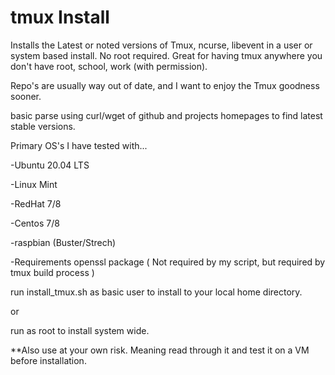 # tmux Install
Installs the Latest or noted versions of Tmux, ncurse, libevent in a user or system based install.  No root required.  Great for having tmux anywhere you don't have root, school, work (with permission).

Repo's are usually way out of date, and I want to enjoy the Tmux goodness sooner.

basic parse using curl/wget of github and projects homepages to find latest stable versions.


Primary OS's I have tested with...

  -Ubuntu 20.04 LTS
  
  -Linux Mint

  -RedHat 7/8
  
  -Centos 7/8

  -raspbian (Buster/Strech)
  
-Requirements
  openssl package ( Not required by my script, but required by tmux build process )
  
  
run install_tmux.sh as basic user to install to your local home directory.
  
or
  
run as root to install system wide.
  
  
**Also use at your own risk.  Meaning read through it and test it on a VM before installation.
